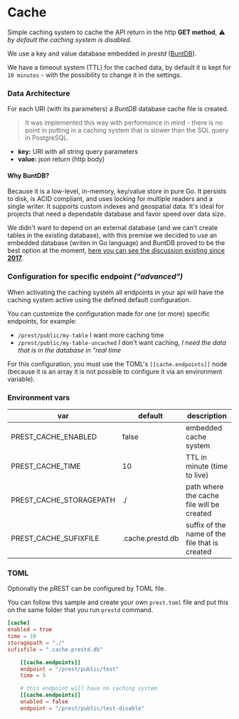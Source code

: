 # Cache

Simple caching system to cache the API return in the http **GET method**, ⚠ _by default the caching system is disabled_.

We use a key and value database embedded in _prestd_ ([BuntDB](https://github.com/tidwall/buntdb)).

We have a timeout system (TTL) for the cached data, by default it is kept for `10 minutes` - with the possibility to change it in the settings.

### Data Architecture

For each URI (with its parameters) a _BuntDB_ database cache file is created.

> It was implemented this way with performance in mind - there is no point in putting in a caching system that is slower than the SQL query in PostgreSQL.

* **key:** URI with all string query parameters
* **value:** json return (http body)

#### Why BuntDB?

Because it is a low-level, in-memory, key/value store in pure Go. It persists to disk, is ACID compliant, and uses locking for multiple readers and a single writer. It supports custom indexes and geospatial data. It's ideal for projects that need a dependable database and favor speed over data size.

We didn't want to depend on an external database (and we can't create tables in the existing database), with this premise we decided to use an embedded database (writen in Go language) and BuntDB proved to be the best option at the moment, [here you can see the discussion existing since **2017**](https://github.com/prest/prest/issues/112).

### Configuration for specific endpoint _("advanced")_

When activating the caching system all endpoints in your api will have the caching system active using the defined default configuration.

You can customize the configuration made for one (or more) specific endpoints, for example:

* `/prest/public/my-table` I want more caching time
* `/prest/public/my-table-uncached` I don't want caching, _I need the data that is in the database in "real time_

For this configuration, you must use the TOML's `[[cache.endpoints]]` node (because it is an array it is not possible to configure it via an environment variable).

### Environment vars

| var                       | default          | description                                    |
| ------------------------- | ---------------- | ---------------------------------------------- |
| PREST\_CACHE\_ENABLED     | false            | embedded cache system                          |
| PREST\_CACHE\_TIME        | 10               | TTL in minute (time to live)                   |
| PREST\_CACHE\_STORAGEPATH | ./               | path where the cache file will be created      |
| PREST\_CACHE\_SUFIXFILE   | .cache.prestd.db | suffix of the name of the file that is created |

### TOML

Optionally the pREST can be configured by TOML file.

You can follow this sample and create your own `prest.toml` file and put this on the same folder that you run `prestd` command.

```toml
[cache]
enabled = true
time = 10
storagepath = "./"
sufixfile = ".cache.prestd.db"

    [[cache.endpoints]]
    endpoint = "/prest/public/test"
    time = 5

    # this endpoint will have no caching system
    [[cache.endpoints]]
    enabled = false
    endpoint = "/prest/public/test-disable"
```
